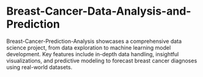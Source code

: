 # Breast-Cancer-Data-Analysis-and-Prediction
Breast-Cancer-Prediction-Analysis showcases a comprehensive data science project, from data exploration to machine learning model development. Key features include in-depth data handling, insightful visualizations, and predictive modeling to forecast breast cancer diagnoses using real-world datasets.
